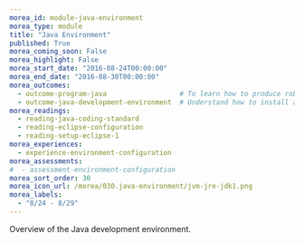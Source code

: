 ```yaml
---
morea_id: module-java-environment
morea_type: module
title: "Java Environment"
published: True
morea_coming_soon: False
morea_highlight: False
morea_start_date: "2016-08-24T00:00:00"
morea_end_date: "2016-08-30T00:00:00"
morea_outcomes: 
  - outcome-program-java                  # To learn how to produce robust programs in Java using exception handling and extensive program testing.
  - outcome-java-development-environment  # Understand how to install and use a good Java development environment.
morea_readings: 
  - reading-java-coding-standard
  - reading-eclipse-configuration
  - reading-setup-eclipse-1
morea_experiences: 
  - experience-environment-configuration
morea_assessments: 
#  - assessment-environment-configuration
morea_sort_order: 30
morea_icon_url: /morea/030.java-environment/jvm-jre-jdk1.png
morea_labels: 
  - "8/24 - 8/29"
---
```


Overview of the Java development environment.


  